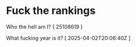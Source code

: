 # Fuck the rankings

Who the hell am I?
{ 25108619 }

What fucking year is it?
[ 2025-04-02T20:06:40Z ]
